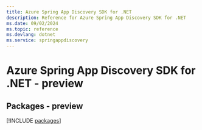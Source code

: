 ```yaml
---
title: Azure Spring App Discovery SDK for .NET
description: Reference for Azure Spring App Discovery SDK for .NET
ms.date: 09/02/2024
ms.topic: reference
ms.devlang: dotnet
ms.service: springappdiscovery
---
```

# Azure Spring App Discovery SDK for .NET - preview
## Packages - preview
[!INCLUDE [packages](spring-app-discovery-index.md)]